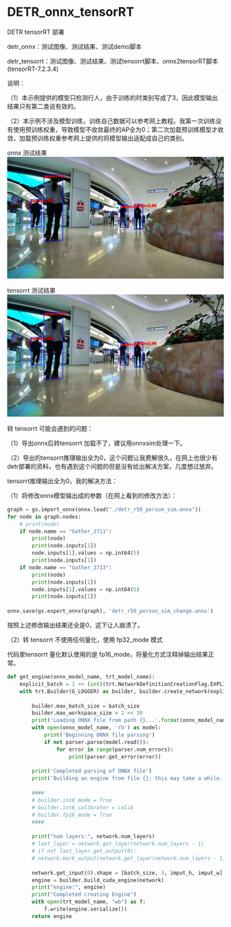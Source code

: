 # DETR_onnx_tensorRT
DETR tensorRT 部署

detr_onnx：测试图像、测试结果、测试demo脚本

detr_tensorrt：测试图像、测试结果、测试tensorrt脚本、onnx2tensorRT脚本(tensorRT-7.2.3.4)

说明：

（1）本示例提供的模型只检测行人，由于训练的时类别写成了3，因此模型输出结果只有第二类说有效的。

（2）本示例不涉及模型训练，训练自己数据可以参考网上教程。我第一次训练没有使用预训练权重，导致模型不收敛最终的AP全为0；第二次加载预训练模型才收敛，加载预训练权重参考网上提供的将模型输出适配成自己的类别。

onnx 测试结果
![image](https://github.com/cqu20160901/DETR_onnx_tensorRT/blob/main/detr_onnx/test_onnx_result.jpg)

tensorrt 测试结果
![image](https://github.com/cqu20160901/DETR_onnx_tensorRT/blob/main/detr_tensorrt/test_result_tensorRT.jpg)

转 tensorrt 可能会遇到的问题：

（1）导出onnx后转tensorrt 加载不了，建议用onnxsim处理一下。

（2）导出的tensorrt推理输出全为0，这个问题让我费解很久，在网上也很少有detr部署的资料，也有遇到这个问题的但是没有给出解决方案，几度想过放弃。


tensorrt推理输出全为0，我的解决方法：

（1）将修改onnx模型输出成的参数（在网上看到的修改方法）：

```python
graph = gs.import_onnx(onnx.load("./detr_r50_person_sim.onnx"))
for node in graph.nodes:
    # print(node)
    if node.name == "Gather_2711":
        print(node)
        print(node.inputs[1])
        node.inputs[1].values = np.int64(5)
        print(node.inputs[1])
    if node.name == "Gather_2713":
        print(node)
        print(node.inputs[1])
        node.inputs[1].values = np.int64(5)
        print(node.inputs[1])

onnx.save(gs.export_onnx(graph), 'detr_r50_person_sim_change.onnx')
```

按照上述修改输出结果还全是0，这下让人崩溃了。

（2）转 tensorrt 不使用任何量化，使用 fp32_mode 模式

代码里tensorrt 量化默认使用的是 fp16_mode，将量化方式注释掉输出结果正常。

```python
def get_engine(onnx_model_name, trt_model_name):
    explicit_batch = 1 << (int)(trt.NetworkDefinitionCreationFlag.EXPLICIT_BATCH)
    with trt.Builder(G_LOGGER) as builder, builder.create_network(explicit_batch) as network, trt.OnnxParser(network,
                                                                                                             G_LOGGER) as parser:
        builder.max_batch_size = batch_size
        builder.max_workspace_size = 2 << 30
        print('Loading ONNX file from path {}...'.format(onnx_model_name))
        with open(onnx_model_name, 'rb') as model:
            print('Beginning ONNX file parsing')
            if not parser.parse(model.read()):
                for error in range(parser.num_errors):
                    print(parser.get_error(error))

        print('Completed parsing of ONNX file')
        print('Building an engine from file {}; this may take a while...'.format(onnx_model_name))

        ####
        # builder.int8_mode = True
        # builder.int8_calibrator = calib
        # builder.fp16_mode = True
        ####

        print("num layers:", network.num_layers)
        # last_layer = network.get_layer(network.num_layers - 1)
        # if not last_layer.get_output(0):
        # network.mark_output(network.get_layer(network.num_layers - 1).get_output(0))//有的模型需要，有的模型在转onnx的之后已经指定了，就不需要这行

        network.get_input(0).shape = [batch_size, 3, imput_h, imput_w]
        engine = builder.build_cuda_engine(network)
        print("engine:", engine)
        print("Completed creating Engine")
        with open(trt_model_name, "wb") as f:
            f.write(engine.serialize())
        return engine
```

